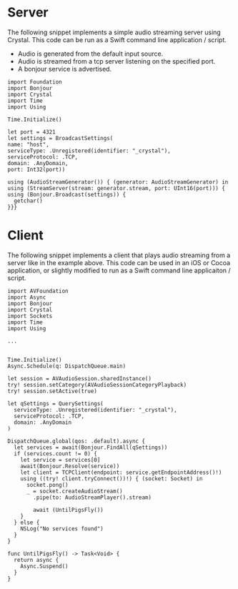 # Server

The following snippet implements a simple audio streaming server using Crystal. This code can be run as a Swift command line application / script.

- Audio is generated from the default input source.
- Audio is streamed from a tcp server listening on the specified port.
- A bonjour service is advertised.

```
import Foundation
import Bonjour
import Crystal
import Time
import Using

Time.Initialize()

let port = 4321
let settings = BroadcastSettings(
name: "host",
serviceType: .Unregistered(identifier: "_crystal"),
serviceProtocol: .TCP,
domain: .AnyDomain,
port: Int32(port))

using (AudioStreamGenerator()) { (generator: AudioStreamGenerator) in
using (StreamServer(stream: generator.stream, port: UInt16(port))) {
using (Bonjour.Broadcast(settings)) {
  getchar()
}}}

```

# Client

The following snippet implements a client that plays audio streaming from a server like in the example above. This code can be used in an iOS or Cocoa application, or slightly modified to run as a Swift command line applicaiton / script.

```
import AVFoundation
import Async
import Bonjour
import Crystal
import Sockets
import Time
import Using

...


Time.Initialize()
Async.Schedule(q: DispatchQueue.main)

let session = AVAudioSession.sharedInstance()
try! session.setCategory(AVAudioSessionCategoryPlayback)
try! session.setActive(true)

let qSettings = QuerySettings(
  serviceType: .Unregistered(identifier: "_crystal"),
  serviceProtocol: .TCP,
  domain: .AnyDomain
)

DispatchQueue.global(qos: .default).async {
  let services = await(Bonjour.FindAll(qSettings))
  if (services.count != 0) {
    let service = services[0]
    await(Bonjour.Resolve(service))
    let client = TCPClient(endpoint: service.getEndpointAddress()!)
    using ((try! client.tryConnect())!) { (socket: Socket) in
      socket.pong()
      _ = socket.createAudioStream()
        .pipe(to: AudioStreamPlayer().stream)

        await (UntilPigsFly())
    }
  } else {
    NSLog("No services found")
  }
}

func UntilPigsFly() -> Task<Void> {
  return async {
    Async.Suspend()
  }
}
```
